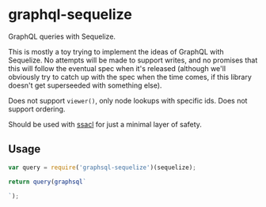# graphql-sequelize
GraphQL queries with Sequelize.

This is mostly a toy trying to implement the ideas of GraphQL with Sequelize.
No attempts will be made to support writes, and no promises that this will follow the eventual spec when it's released (although we'll obviously try to catch up with the spec when the time comes, if this library doesn't get superseeded with something else).

Does not support `viewer()`, only node lookups with specific ids.
Does not support ordering.

Should be used with [ssacl](https://github.com/pumpupapp/ssacl) for just a minimal layer of safety.

## Usage
```js
var query = require('graphsql-sequelize')(sequelize);

return query(graphsql`

`);
```
